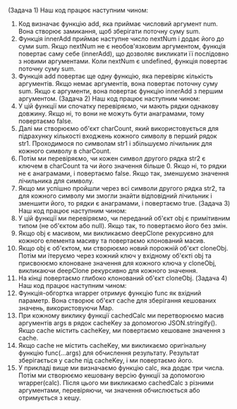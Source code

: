 (Задача 1)
Наш код працює наступним чином:
1) Код визначає функцію add, яка приймає числовий аргумент num. Вона створює замикання, щоб зберігати поточну суму sum.
2) Функція innerAdd приймає наступне число nextNum і додає його до суми sum. Якщо nextNum не є необов'язковим аргументом, функція повертає саму себе (innerAdd), що дозволяє викликати її послідовно з новими аргументами. Коли nextNum є undefined, функція повертає поточну суму sum.
3) Функція add повертає ще одну функцію, яка перевіряє кількість аргументів. Якщо немає аргументів, вона повертає поточну суму sum. Якщо є аргументи, вона повертає функцію innerAdd з першим аргументом.
(Задача 2)
Наш код працює наступним чином:
1) У цій функції ми спочатку перевіряємо, чи мають рядки однакову довжину. Якщо ні, то вони не можуть бути анаграмами, тому повертаємо false.
2) Далі ми створюємо об'єкт charCount, який використовується для підрахунку кількості входжень кожного символу в перший рядок str1. Проходимося по символам str1 і збільшуємо лічильник для кожного символу в charCount.
3) Потім ми перевіряємо, чи кожен символ другого рядка str2 є ключем в charCount та чи його значення більше 0. Якщо ні, то рядки не є анаграмами, і повертаємо false. Якщо так, зменшуємо значення лічильника для символу.
4) Якщо ми успішно пройшли через всі символи другого рядка str2, та для кожного символу ми змогли знайти відповідний лічильник і зменшити його, то рядки є анаграмами, і повертаємо true.
(Задача 3)
Наш код працює наступним чином:
1) У цій функції ми перевіряємо, чи переданий об'єкт obj є примітивним типом (не об'єктом або null). Якщо так, то повертаємо його без змін.
2) Якщо obj є масивом, ми викликаємо deepClone рекурсивно для кожного елемента масиву та повертаємо клонований масив.
3) Якщо obj є об'єктом, ми створюємо новий порожній об'єкт cloneObj. Потім ми ітеруємо через кожний ключ у вхідному об'єкті obj та присвоюємо клоноване значення для кожного ключа у cloneObj, викликаючи deepClone рекурсивно для кожного значення.
4) На кінці повертаємо глибоко клонований об'єкт cloneObj.
(Задача 4)
Наш код працює наступним чином:
1) Функція-обгортка wrapper отримує функцію func як вхідний параметр. Вона створює об'єкт cache для зберігання кешованих значень, використовуючи Map.
2) При кожному виклику функції cachedCalc ми перетворюємо масив аргументів args в рядок cacheKey за допомогою JSON.stringify(). Якщо cache містить cacheKey, ми повертаємо кешоване значення з cache.
3) Якщо cache не містить cacheKey, ми викликаємо оригінальну функцію func(...args) для обчислення результату. Результат зберігається у cache під cacheKey, і ми повертаємо його.
4) У прикладі вище ми визначаємо функцію calc, яка додає три числа. Потім ми створюємо кешовану версію функції за допомогою wrapper(calc). Після цього ми викликаємо cachedCalc з різними аргументами, перевіряючи, чи значення обчислюється або отримується з кешу.

